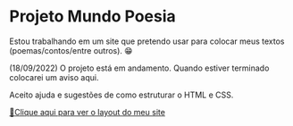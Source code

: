 # Projeto Mundo Poesia

Estou trabalhando em um site que pretendo usar para colocar meus textos (poemas/contos/entre outros). 😁

(18/09/2022) O projeto está em andamento. Quando estiver terminado colocarei um aviso aqui.

Aceito ajuda e sugestões de como estruturar o HTML e CSS.

[🔗Clique aqui para ver o layout do meu site](https://www.figma.com/file/cIJj7zdHsdM85fZoXW6Xa5/Mundo-Poesia?node-id=0%3A1)

